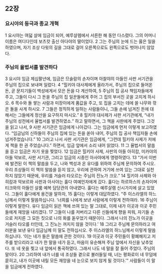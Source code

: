 ## 22장
### 요시야의 등극과 종교 개혁
1 요시야는 여덟 살에 임금이 되어, 예루살렘에서 서른한 해 동안 다스렸다. 그의 어머니 이름은 여디다인데 보츠캇 출신 아다야의 딸이었다.
2 그는 주님의 눈에 드는 옳은 일을 하였으며, 자기 조상 다윗의 길을 그대로 걸어 오른쪽으로도 왼쪽으로도 벗어나지 않았다.
### 주님의 율법서를 발견하다
3 요시야 임금 제십팔년에, 임금은 므술람의 손자이며 아찰야의 아들인 사판 서기관을 주님의 집으로 보내며 일렀다.
4 “힐키야 대사제에게 올라가서, 주님의 집으로 들어온 돈, 곧 문지기들이 백성에게서 모은 돈을 다 계산하여,
5 주님의 집 공사 책임자들에게 주고, 그들이 다시 그 돈을 주님의 집 일꾼들에게 주어 그 집의 부서진 곳을 고치게 하시오.
6 목수와 돌 쌓는 사람과 미장이에게 품값을 주고, 또 집을 고치는 데에 쓸 나무와 깎은 돌을 사게 하시오.
7 그들은 정직하게 일하는 사람들이니, 그들 손에 넘겨진 돈에 대해서는 그들에게 정산을 요구하지 마시오.”
8 힐키야 대사제가 사판 서기관에게, “내가 주님의 성전에서 율법서를 발견하였소.” 하고 말하면서, 그 책을 사판에게 주었다. 그것을 읽고 나서,
9 사판 서기관은 임금에게 나아갔다. 그는 임금에게 먼저 이렇게 보고하였다. “임금님의 신하들이 주님의 집에 있는 돈을 쏟아 내어, 주님의 집 공사 책임자들 손에 넘겨주었습니다.”
10 그러고 나서 사판 서기관은 임금에게, “그런데 힐키야 사제가 저에게 책을 한 권 주었습니다.” 하면서, 임금 앞에서 소리 내어 읽었다.
11 그 율법서의 말씀을 듣고 임금은 자기 옷을 찢었다.
12 임금은 힐키야 사제, 사판의 아들 아히캄, 미카야의 아들 악보르, 사판 서기관, 그리고 임금의 시종인 아사야에게 명령하였다.
13 “가서 이번에 발견된 이 책의 말씀을 두고, 나와 백성과 온 유다를 위하여 주님께 문의하여 주시오. 우리 조상들이 이 책의 말씀을 듣지 않고, 우리에 관하여 거기에 쓰여 있는 그대로 실천하지 않았기 때문에, 우리를 거슬러 타오르는 주님의 진노가 크오.”
14 힐키야 사제와 아히캄과 악보르와 사판과 아사야는 훌다 여예언자에게 갔다. 훌다는 하르하스의 손자이며 티크와의 아들인 살룸 예복 담당관의 아내였다. 훌다는 예루살렘 신시가지에 살고 있었다. 그들이 훌다에게 용건을 말하자,
15 훌다는 이렇게 대답하였다. “주 이스라엘의 하느님께서 이렇게 말씀하십니다. ‘너희를 나에게 보낸 사람에게 이렇게 전하여라.
16 주님이 이렇게 말한다. 유다 임금이 읽은 책에 쓰여 있는 말 그대로, 이제 내가 이곳과 이곳 주민들에게 재앙을 내리겠다.
17 그들이 나를 저버리고 다른 신들에게 향을 피워, 자기들 손으로 저지른 그 모든 짓으로 나의 화를 돋우었기 때문이다. 그래서 나의 진노가 이곳을 거슬러 타오를 터인데, 그 진노는 꺼지지 않을 것이다.’
18 그리고 주님께 문의하라고 여러분을 보낸 유다 임금님께 이 말도 전하십시오. 주 이스라엘의 하느님께서 이렇게 말씀하십니다. ‘이는 네가 들은 말씀에 관한 것이다.
19 이곳과 이곳 주민들이 황폐해지고 저주를 받으리라고 내가 한 말을 네가 듣고, 마음이 유순해져 주님 앞에서 자신을 낮추었다. 또 네 옷을 찢고 내 앞에서 통곡하였다. 그래서 나도 네 말을 잘 들어 주었다. 주님의 말이다.
20 그리하여 내가 너를 네 조상들 곁으로 불러들일 때, 너는 평화로이 네 무덤에 묻히고, 내가 이곳에 내릴 모든 재앙을 네 눈으로 보지 않게 될 것이다.’” 사람들이 이 말을 임금에게 전하였다.

